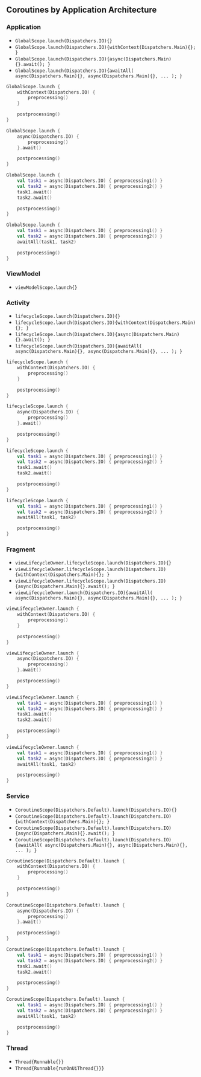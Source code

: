 ## Coroutines by Application Architecture
### Application
- `GlobalScope.launch(Dispatchers.IO){}`
- `GlobalScope.launch(Dispatchers.IO){withContext(Dispatchers.Main){}; }`
- `GlobalScope.launch(Dispatchers.IO){async(Dispatchers.Main){}.await(); }`
- `GlobalScope.launch(Dispatchers.IO){awaitAll( async(Dispatchers.Main){}, async(Dispatchers.Main){}, ... ); }`

```kts
GlobalScope.launch {
    withContext(Dispatchers.IO) {
        preprocessing()
    }

    postprocessing()
}
```

```kts
GlobalScope.launch {
    async(Dispatchers.IO) {
        preprocessing()
    }.await()

    postprocessing()
}
```

```kts
GlobalScope.launch {
    val task1 = async(Dispatchers.IO) { preprocessing1() }
    val task2 = async(Dispatchers.IO) { preprocessing2() }
    task1.await()
    task2.await()

    postprocessing()
}
```

```kts
GlobalScope.launch {
    val task1 = async(Dispatchers.IO) { preprocessing1() }
    val task2 = async(Dispatchers.IO) { preprocessing2() }
    awaitAll(task1, task2)

    postprocessing()
}
```


### ViewModel
- `viewModelScope.launch{}`
  
### Activity
- `lifecycleScope.launch(Dispatchers.IO){}`
- `lifecycleScope.launch(Dispatchers.IO){withContext(Dispatchers.Main){}; }`
- `lifecycleScope.launch(Dispatchers.IO){async(Dispatchers.Main){}.await(); }`
- `lifecycleScope.launch(Dispatchers.IO){awaitAll( async(Dispatchers.Main){}, async(Dispatchers.Main){}, ... ); }`

```kts
lifecycleScope.launch {
    withContext(Dispatchers.IO) {
        preprocessing()
    }

    postprocessing()
}
```

```kts
lifecycleScope.launch {
    async(Dispatchers.IO) {
        preprocessing()
    }.await()

    postprocessing()
}
```

```kts
lifecycleScope.launch {
    val task1 = async(Dispatchers.IO) { preprocessing1() }
    val task2 = async(Dispatchers.IO) { preprocessing2() }
    task1.await()
    task2.await()

    postprocessing()
}
```

```kts
lifecycleScope.launch {
    val task1 = async(Dispatchers.IO) { preprocessing1() }
    val task2 = async(Dispatchers.IO) { preprocessing2() }
    awaitAll(task1, task2)

    postprocessing()
}
```


### Fragment  
- `viewLifecycleOwner.lifecycleScope.launch(Dispatchers.IO){}`
- `viewLifecycleOwner.lifecycleScope.launch(Dispatchers.IO){withContext(Dispatchers.Main){}; }`
- `viewLifecycleOwner.lifecycleScope.launch(Dispatchers.IO){async(Dispatchers.Main){}.await(); }`
- `viewLifecycleOwner.launch(Dispatchers.IO){awaitAll( async(Dispatchers.Main){}, async(Dispatchers.Main){}, ... ); }`

```kts
viewLifecycleOwner.launch {
    withContext(Dispatchers.IO) {
        preprocessing()
    }

    postprocessing()
}
```

```kts
viewLifecycleOwner.launch {
    async(Dispatchers.IO) {
        preprocessing()
    }.await()

    postprocessing()
}
```

```kts
viewLifecycleOwner.launch {
    val task1 = async(Dispatchers.IO) { preprocessing1() }
    val task2 = async(Dispatchers.IO) { preprocessing2() }
    task1.await()
    task2.await()

    postprocessing()
}
```

```kts
viewLifecycleOwner.launch {
    val task1 = async(Dispatchers.IO) { preprocessing1() }
    val task2 = async(Dispatchers.IO) { preprocessing2() }
    awaitAll(task1, task2)

    postprocessing()
}
```


### Service
- `CoroutineScope(Dispatchers.Default).launch(Dispatchers.IO){}`
- `CoroutineScope(Dispatchers.Default).launch(Dispatchers.IO){withContext(Dispatchers.Main){}; }`
- `CoroutineScope(Dispatchers.Default).launch(Dispatchers.IO){async(Dispatchers.Main){}.await(); }`
- `CoroutineScope(Dispatchers.Default).launch(Dispatchers.IO){awaitAll( async(Dispatchers.Main){}, async(Dispatchers.Main){}, ... ); }`

```kts
CoroutineScope(Dispatchers.Default).launch {
    withContext(Dispatchers.IO) {
        preprocessing()
    }

    postprocessing()
}
```

```kts
CoroutineScope(Dispatchers.Default).launch {
    async(Dispatchers.IO) {
        preprocessing()
    }.await()

    postprocessing()
}
```

```kts
CoroutineScope(Dispatchers.Default).launch {
    val task1 = async(Dispatchers.IO) { preprocessing1() }
    val task2 = async(Dispatchers.IO) { preprocessing2() }
    task1.await()
    task2.await()

    postprocessing()
}
```

```kts
CoroutineScope(Dispatchers.Default).launch {
    val task1 = async(Dispatchers.IO) { preprocessing1() }
    val task2 = async(Dispatchers.IO) { preprocessing2() }
    awaitAll(task1, task2)

    postprocessing()
}
```


### Thread
- `Thread{Runnable{}}`
- `Thread{Runnable{runOnUiThread{}}}`





